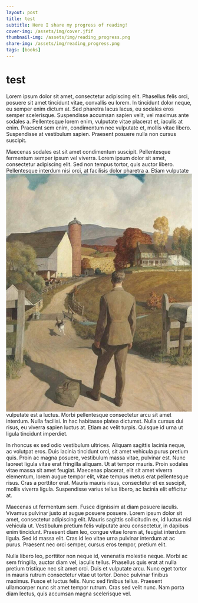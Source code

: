 ```yaml
---
layout: post
title: test
subtitle: Here I share my progress of reading!
cover-img: /assets/img/cover.jfif
thumbnail-img: /assets/img/reading_progress.png
share-img: /assets/img/reading_progress.png
tags: [books]
---
```





# test

Lorem ipsum dolor sit amet, consectetur adipiscing elit. Phasellus felis orci, posuere sit amet tincidunt vitae, convallis eu lorem. In tincidunt dolor neque, eu semper enim dictum at. Sed pharetra lacus lacus, eu sodales eros semper scelerisque. Suspendisse accumsan sapien velit, vel maximus ante sodales a. Pellentesque lorem enim, vulputate vitae placerat et, iaculis at enim. Praesent sem enim, condimentum nec vulputate et, mollis vitae libero. Suspendisse at vestibulum sapien. Praesent posuere nulla non cursus suscipit.

Maecenas sodales est sit amet condimentum suscipit. Pellentesque fermentum semper ipsum vel viverra. Lorem ipsum dolor sit amet, consectetur adipiscing elit. Sed non tempus tortor, quis auctor libero. Pellentesque interdum nisi orci, at facilisis dolor pharetra a. <img src="../assets/img/292436877_5651816031516333_5372716060179453830_n.jpg" align="left"/>Etiam vulputate vulputate est a luctus. Morbi pellentesque consectetur arcu sit amet interdum. Nulla facilisi. In hac habitasse platea dictumst. Nulla cursus dui risus, eu viverra sapien luctus at. Etiam ac velit turpis. Quisque id urna ut ligula tincidunt imperdiet.

In rhoncus ex sed odio vestibulum ultrices. Aliquam sagittis lacinia neque, ac volutpat eros. Duis lacinia tincidunt orci, sit amet vehicula purus pretium quis. Proin ac magna posuere, vestibulum massa vitae, pulvinar est. Nunc laoreet ligula vitae erat fringilla aliquam. Ut at tempor mauris. Proin sodales vitae massa sit amet feugiat. Maecenas placerat, elit sit amet viverra elementum, lorem augue tempor elit, vitae tempus metus erat pellentesque risus. Cras a porttitor erat. Mauris mauris risus, consectetur et ex suscipit, mollis viverra ligula. Suspendisse varius tellus libero, ac lacinia elit efficitur at.

Maecenas ut fermentum sem. Fusce dignissim at diam posuere iaculis. Vivamus pulvinar justo at augue posuere posuere. Lorem ipsum dolor sit amet, consectetur adipiscing elit. Mauris sagittis sollicitudin ex, id luctus nisl vehicula ut. Vestibulum pretium felis vulputate arcu consectetur, in dapibus enim tincidunt. Praesent diam leo, congue vitae lorem at, feugiat interdum ligula. Sed id massa elit. Cras id leo vitae urna pulvinar interdum at ac purus. Praesent nec orci semper, cursus eros tempor, pretium elit.

Nulla libero leo, porttitor non neque id, venenatis molestie neque. Morbi ac sem fringilla, auctor diam vel, iaculis tellus. Phasellus quis erat at nulla pretium tristique nec sit amet orci. Duis et vulputate arcu. Nunc eget tortor in mauris rutrum consectetur vitae ut tortor. Donec pulvinar finibus maximus. Fusce et luctus felis. Nunc sed finibus tellus. Praesent ullamcorper nunc sit amet tempor rutrum. Cras sed velit nunc. Nam porta diam lectus, quis accumsan magna scelerisque vel.
